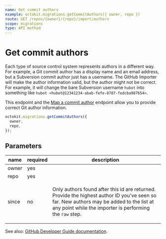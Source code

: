 ```yaml
---
name: Get commit authors
example: octokit.migrations.getCommitAuthors({ owner, repo })
route: GET /repos/{owner}/{repo}/import/authors
scope: migrations
type: API method
---
```


# Get commit authors

Each type of source control system represents authors in a different way. For example, a Git commit author has a display name and an email address, but a Subversion commit author just has a username. The GitHub Importer will make the author information valid, but the author might not be correct. For example, it will change the bare Subversion username `hubot` into something like `hubot <hubot@12341234-abab-fefe-8787-fedcba987654>`.

This endpoint and the [Map a commit author](https://developer.github.com/v3/migrations/source_imports/#map-a-commit-author) endpoint allow you to provide correct Git author information.

```js
octokit.migrations.getCommitAuthors({
  owner,
  repo,
});
```

## Parameters

<table>
  <thead>
    <tr>
      <th>name</th>
      <th>required</th>
      <th>description</th>
    </tr>
  </thead>
  <tbody>
    <tr><td>owner</td><td>yes</td><td>

</td></tr>
<tr><td>repo</td><td>yes</td><td>

</td></tr>
<tr><td>since</td><td>no</td><td>

Only authors found after this id are returned. Provide the highest author ID you've seen so far. New authors may be added to the list at any point while the importer is performing the `raw` step.

</td></tr>
  </tbody>
</table>

See also: [GitHub Developer Guide documentation](https://developer.github.com/v3/migrations/source_imports/#get-commit-authors).
